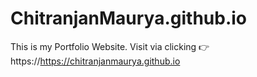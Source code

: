# ChitranjanMaurya.github.io
This is my Portfolio Website.
Visit via clicking :point_right: https://https://chitranjanmaurya.github.io

